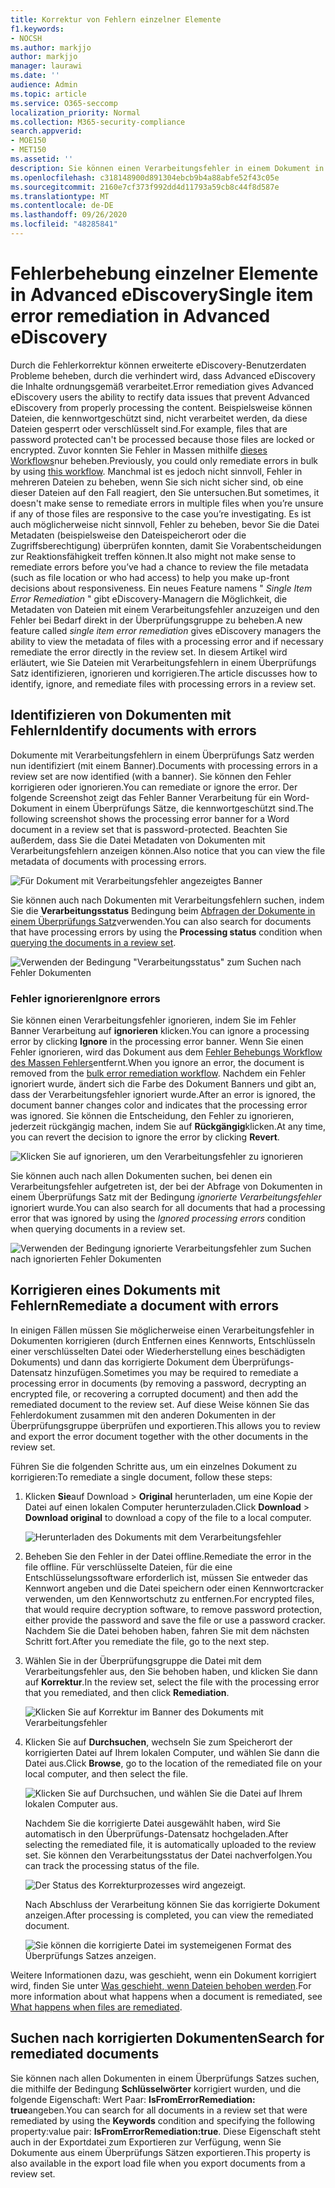 ```yaml
---
title: Korrektur von Fehlern einzelner Elemente
f1.keywords:
- NOCSH
ms.author: markjjo
author: markjjo
manager: laurawi
ms.date: ''
audience: Admin
ms.topic: article
ms.service: O365-seccomp
localization_priority: Normal
ms.collection: M365-security-compliance
search.appverid:
- MOE150
- MET150
ms.assetid: ''
description: Sie können einen Verarbeitungsfehler in einem Dokument in einer Überprüfungsgruppe in Advanced eDiscovery beheben, ohne den Prozess der Massen Fehlerkorrektur durchführen zu müssen.
ms.openlocfilehash: c318148900d891304ebcb9b4a88abfe52f43c05e
ms.sourcegitcommit: 2160e7cf373f992dd4d11793a59cb8c44f8d587e
ms.translationtype: MT
ms.contentlocale: de-DE
ms.lasthandoff: 09/26/2020
ms.locfileid: "48285841"
---
```

# <a name="single-item-error-remediation-in-advanced-ediscovery"></a><span data-ttu-id="e5c16-103">Fehlerbehebung einzelner Elemente in Advanced eDiscovery</span><span class="sxs-lookup"><span data-stu-id="e5c16-103">Single item error remediation in Advanced eDiscovery</span></span>

<span data-ttu-id="e5c16-104">Durch die Fehlerkorrektur können erweiterte eDiscovery-Benutzerdaten Probleme beheben, durch die verhindert wird, dass Advanced eDiscovery die Inhalte ordnungsgemäß verarbeitet.</span><span class="sxs-lookup"><span data-stu-id="e5c16-104">Error remediation gives Advanced eDiscovery users the ability to rectify data issues that prevent Advanced eDiscovery from properly processing the content.</span></span> <span data-ttu-id="e5c16-105">Beispielsweise können Dateien, die kennwortgeschützt sind, nicht verarbeitet werden, da diese Dateien gesperrt oder verschlüsselt sind.</span><span class="sxs-lookup"><span data-stu-id="e5c16-105">For example, files that are password protected can't be processed because those files are locked or encrypted.</span></span> <span data-ttu-id="e5c16-106">Zuvor konnten Sie Fehler in Massen mithilfe [dieses Workflows](error-remediation-when-processing-data-in-advanced-ediscovery.md)nur beheben.</span><span class="sxs-lookup"><span data-stu-id="e5c16-106">Previously, you could only remediate errors in bulk by using [this workflow](error-remediation-when-processing-data-in-advanced-ediscovery.md).</span></span> <span data-ttu-id="e5c16-107">Manchmal ist es jedoch nicht sinnvoll, Fehler in mehreren Dateien zu beheben, wenn Sie sich nicht sicher sind, ob eine dieser Dateien auf den Fall reagiert, den Sie untersuchen.</span><span class="sxs-lookup"><span data-stu-id="e5c16-107">But sometimes, it doesn't make sense to remediate errors in multiple files when you’re unsure if any of those files are responsive to the case you’re investigating.</span></span> <span data-ttu-id="e5c16-108">Es ist auch möglicherweise nicht sinnvoll, Fehler zu beheben, bevor Sie die Datei Metadaten (beispielsweise den Dateispeicherort oder die Zugriffsberechtigung) überprüfen konnten, damit Sie Vorabentscheidungen zur Reaktionsfähigkeit treffen können.</span><span class="sxs-lookup"><span data-stu-id="e5c16-108">It also might not make sense to remediate errors before you’ve had a chance to review the file metadata (such as file location or who had access) to help you make up-front decisions about responsiveness.</span></span> <span data-ttu-id="e5c16-109">Ein neues Feature namens " *Single Item Error Remediation* " gibt eDiscovery-Managern die Möglichkeit, die Metadaten von Dateien mit einem Verarbeitungsfehler anzuzeigen und den Fehler bei Bedarf direkt in der Überprüfungsgruppe zu beheben.</span><span class="sxs-lookup"><span data-stu-id="e5c16-109">A new feature called *single item error remediation* gives eDiscovery managers the ability to view the metadata of files with a processing error and if necessary remediate the error directly in the review set.</span></span> <span data-ttu-id="e5c16-110">In diesem Artikel wird erläutert, wie Sie Dateien mit Verarbeitungsfehlern in einem Überprüfungs Satz identifizieren, ignorieren und korrigieren.</span><span class="sxs-lookup"><span data-stu-id="e5c16-110">The article discusses how to identify, ignore, and remediate files with processing errors in a review set.</span></span>

## <a name="identify-documents-with-errors"></a><span data-ttu-id="e5c16-111">Identifizieren von Dokumenten mit Fehlern</span><span class="sxs-lookup"><span data-stu-id="e5c16-111">Identify documents with errors</span></span>

<span data-ttu-id="e5c16-112">Dokumente mit Verarbeitungsfehlern in einem Überprüfungs Satz werden nun identifiziert (mit einem Banner).</span><span class="sxs-lookup"><span data-stu-id="e5c16-112">Documents with processing errors in a review set are now identified (with a banner).</span></span> <span data-ttu-id="e5c16-113">Sie können den Fehler korrigieren oder ignorieren.</span><span class="sxs-lookup"><span data-stu-id="e5c16-113">You can remediate or ignore the error.</span></span> <span data-ttu-id="e5c16-114">Der folgende Screenshot zeigt das Fehler Banner Verarbeitung für ein Word-Dokument in einem Überprüfungs Sätze, die kennwortgeschützt sind.</span><span class="sxs-lookup"><span data-stu-id="e5c16-114">The following screenshot shows the processing error banner for a Word document in a review set that is password-protected.</span></span> <span data-ttu-id="e5c16-115">Beachten Sie außerdem, dass Sie die Datei Metadaten von Dokumenten mit Verarbeitungsfehlern anzeigen können.</span><span class="sxs-lookup"><span data-stu-id="e5c16-115">Also notice that you can view the file metadata of documents with processing errors.</span></span>

![Für Dokument mit Verarbeitungsfehler angezeigtes Banner](../media/SIERimage1.png)

<span data-ttu-id="e5c16-117">Sie können auch nach Dokumenten mit Verarbeitungsfehlern suchen, indem Sie die **Verarbeitungsstatus** Bedingung beim [Abfragen der Dokumente in einem Überprüfungs Satz](review-set-search.md)verwenden.</span><span class="sxs-lookup"><span data-stu-id="e5c16-117">You can also search for documents that have processing errors by using the **Processing status** condition when [querying the documents in a review set](review-set-search.md).</span></span>

![Verwenden der Bedingung "Verarbeitungsstatus" zum Suchen nach Fehler Dokumenten](../media/SIERimage2.png)

### <a name="ignore-errors"></a><span data-ttu-id="e5c16-119">Fehler ignorieren</span><span class="sxs-lookup"><span data-stu-id="e5c16-119">Ignore errors</span></span>

<span data-ttu-id="e5c16-120">Sie können einen Verarbeitungsfehler ignorieren, indem Sie im Fehler Banner Verarbeitung auf **ignorieren** klicken.</span><span class="sxs-lookup"><span data-stu-id="e5c16-120">You can ignore a processing error by clicking **Ignore** in the processing error banner.</span></span> <span data-ttu-id="e5c16-121">Wenn Sie einen Fehler ignorieren, wird das Dokument aus dem [Fehler Behebungs Workflow des Massen Fehlers](error-remediation-when-processing-data-in-advanced-ediscovery.md)entfernt.</span><span class="sxs-lookup"><span data-stu-id="e5c16-121">When you ignore an error, the document is removed from the [bulk error remediation workflow](error-remediation-when-processing-data-in-advanced-ediscovery.md).</span></span> <span data-ttu-id="e5c16-122">Nachdem ein Fehler ignoriert wurde, ändert sich die Farbe des Dokument Banners und gibt an, dass der Verarbeitungsfehler ignoriert wurde.</span><span class="sxs-lookup"><span data-stu-id="e5c16-122">After an error is ignored, the document banner changes color and indicates that the processing error was ignored.</span></span> <span data-ttu-id="e5c16-123">Sie können die Entscheidung, den Fehler zu ignorieren, jederzeit rückgängig machen, indem Sie auf **Rückgängig**klicken.</span><span class="sxs-lookup"><span data-stu-id="e5c16-123">At any time, you can revert the decision to ignore the error by clicking **Revert**.</span></span>

![Klicken Sie auf ignorieren, um den Verarbeitungsfehler zu ignorieren](../media/SIERimage3.png)

<span data-ttu-id="e5c16-125">Sie können auch nach allen Dokumenten suchen, bei denen ein Verarbeitungsfehler aufgetreten ist, der bei der Abfrage von Dokumenten in einem Überprüfungs Satz mit der Bedingung *ignorierte Verarbeitungsfehler* ignoriert wurde.</span><span class="sxs-lookup"><span data-stu-id="e5c16-125">You can also search for all documents that had a processing error that was ignored by using the *Ignored processing errors* condition when querying documents in a review set.</span></span>

![Verwenden der Bedingung ignorierte Verarbeitungsfehler zum Suchen nach ignorierten Fehler Dokumenten](../media/SIERimage4.png)

## <a name="remediate-a-document-with-errors"></a><span data-ttu-id="e5c16-127">Korrigieren eines Dokuments mit Fehlern</span><span class="sxs-lookup"><span data-stu-id="e5c16-127">Remediate a document with errors</span></span>

<span data-ttu-id="e5c16-128">In einigen Fällen müssen Sie möglicherweise einen Verarbeitungsfehler in Dokumenten korrigieren (durch Entfernen eines Kennworts, Entschlüsseln einer verschlüsselten Datei oder Wiederherstellung eines beschädigten Dokuments) und dann das korrigierte Dokument dem Überprüfungs-Datensatz hinzufügen.</span><span class="sxs-lookup"><span data-stu-id="e5c16-128">Sometimes you may be required to remediate a processing error in documents (by removing a password, decrypting an encrypted file, or recovering a corrupted document) and then add the remediated document to the review set.</span></span> <span data-ttu-id="e5c16-129">Auf diese Weise können Sie das Fehlerdokument zusammen mit den anderen Dokumenten in der Überprüfungsgruppe überprüfen und exportieren.</span><span class="sxs-lookup"><span data-stu-id="e5c16-129">This allows you to review and export the error document together with the other documents in the review set.</span></span> 

<span data-ttu-id="e5c16-130">Führen Sie die folgenden Schritte aus, um ein einzelnes Dokument zu korrigieren:</span><span class="sxs-lookup"><span data-stu-id="e5c16-130">To remediate a single document, follow these steps:</span></span>

1. <span data-ttu-id="e5c16-131">Klicken **Sie**auf Download  >  **Original** herunterladen, um eine Kopie der Datei auf einen lokalen Computer herunterzuladen.</span><span class="sxs-lookup"><span data-stu-id="e5c16-131">Click **Download** > **Download original** to download a copy of the file to a local computer.</span></span>

   ![Herunterladen des Dokuments mit dem Verarbeitungsfehler](../media/SIERimage5.png)

2. <span data-ttu-id="e5c16-133">Beheben Sie den Fehler in der Datei offline.</span><span class="sxs-lookup"><span data-stu-id="e5c16-133">Remediate the error in the file offline.</span></span> <span data-ttu-id="e5c16-134">Für verschlüsselte Dateien, für die eine Entschlüsselungssoftware erforderlich ist, müssen Sie entweder das Kennwort angeben und die Datei speichern oder einen Kennwortcracker verwenden, um den Kennwortschutz zu entfernen.</span><span class="sxs-lookup"><span data-stu-id="e5c16-134">For encrypted files, that would require decryption software, to remove password protection, either provide the password and save the file or use a password cracker.</span></span> <span data-ttu-id="e5c16-135">Nachdem Sie die Datei behoben haben, fahren Sie mit dem nächsten Schritt fort.</span><span class="sxs-lookup"><span data-stu-id="e5c16-135">After you remediate the file, go to the next step.</span></span>

3. <span data-ttu-id="e5c16-136">Wählen Sie in der Überprüfungsgruppe die Datei mit dem Verarbeitungsfehler aus, den Sie behoben haben, und klicken Sie dann auf **Korrektur**.</span><span class="sxs-lookup"><span data-stu-id="e5c16-136">In the review set, select the file with the processing error that you remediated, and then  click **Remediation**.</span></span>

   ![Klicken Sie auf Korrektur im Banner des Dokuments mit Verarbeitungsfehler](../media/SIERimage6.png)


4. <span data-ttu-id="e5c16-138">Klicken Sie auf **Durchsuchen**, wechseln Sie zum Speicherort der korrigierten Datei auf Ihrem lokalen Computer, und wählen Sie dann die Datei aus.</span><span class="sxs-lookup"><span data-stu-id="e5c16-138">Click **Browse**, go to the location of the remediated file on your local computer, and then select the file.</span></span>

   ![Klicken Sie auf Durchsuchen, und wählen Sie die Datei auf Ihrem lokalen Computer aus.](../media/SIERimage7.png)

    <span data-ttu-id="e5c16-140">Nachdem Sie die korrigierte Datei ausgewählt haben, wird Sie automatisch in den Überprüfungs-Datensatz hochgeladen.</span><span class="sxs-lookup"><span data-stu-id="e5c16-140">After selecting the remediated file, it is automatically uploaded to the review set.</span></span> <span data-ttu-id="e5c16-141">Sie können den Verarbeitungsstatus der Datei nachverfolgen.</span><span class="sxs-lookup"><span data-stu-id="e5c16-141">You can track the processing status of the file.</span></span>

    ![Der Status des Korrekturprozesses wird angezeigt.](../media/SIERimage8.png)

   <span data-ttu-id="e5c16-143">Nach Abschluss der Verarbeitung können Sie das korrigierte Dokument anzeigen.</span><span class="sxs-lookup"><span data-stu-id="e5c16-143">After processing is completed, you can view the remediated document.</span></span>

    ![Sie können die korrigierte Datei im systemeigenen Format des Überprüfungs Satzes anzeigen.](../media/SIERimage9.png)

<span data-ttu-id="e5c16-145">Weitere Informationen dazu, was geschieht, wenn ein Dokument korrigiert wird, finden Sie unter [Was geschieht, wenn Dateien behoben werden](error-remediation.md#what-happens-when-files-are-remediated).</span><span class="sxs-lookup"><span data-stu-id="e5c16-145">For more information about what happens when a document is remediated, see [What happens when files are remediated](error-remediation.md#what-happens-when-files-are-remediated).</span></span>

## <a name="search-for-remediated-documents"></a><span data-ttu-id="e5c16-146">Suchen nach korrigierten Dokumenten</span><span class="sxs-lookup"><span data-stu-id="e5c16-146">Search for remediated documents</span></span>

<span data-ttu-id="e5c16-147">Sie können nach allen Dokumenten in einem Überprüfungs Satzes suchen, die mithilfe der Bedingung **Schlüsselwörter** korrigiert wurden, und die folgende Eigenschaft: Wert Paar: **IsFromErrorRemediation: true**angeben.</span><span class="sxs-lookup"><span data-stu-id="e5c16-147">You can search for all documents in a review set that were remediated by using the **Keywords** condition and specifying the following property:value pair: **IsFromErrorRemediation:true**.</span></span> <span data-ttu-id="e5c16-148">Diese Eigenschaft steht auch in der Exportdatei zum Exportieren zur Verfügung, wenn Sie Dokumente aus einem Überprüfungs Sätzen exportieren.</span><span class="sxs-lookup"><span data-stu-id="e5c16-148">This property is also available in the export load file when you export documents from a review set.</span></span>
